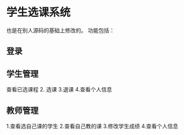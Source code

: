 # 学生选课系统
也是在别人源码的基础上修改的。
功能包括：
## 登录
## 学生管理
查看已选课程
2. 选课
3.退课
4.查看个人信息
## 教师管理
1.查看选自己课的学生
2.查看自己教的课
3.修改学生成绩
4.查看个人信息
